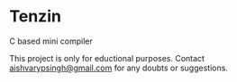 # Tenzin
C based mini compiler

This project is only for eductional purposes.
Contact aishvarypsingh@gmail.com for any doubts or suggestions. 
